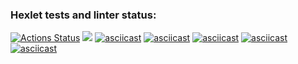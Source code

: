 ### Hexlet tests and linter status:
[![Actions Status](https://github.com/zhek111/python-project-lvl1/workflows/hexlet-check/badge.svg)](https://github.com/zhek111/python-project-lvl1/actions)
<a href="https://codeclimate.com/github/codeclimate/codeclimate/test_coverage"><img src="https://api.codeclimate.com/v1/badges/a99a88d28ad37a79dbf6/test_coverage" /></a>
[![asciicast](https://asciinema.org/a/lK9FWDPrMANUrD7tQ0o611ilH.svg)](https://asciinema.org/a/lK9FWDPrMANUrD7tQ0o611ilH)
[![asciicast](https://asciinema.org/a/I31stGdruPoPTW0SVpjMzRtf4.svg)](https://asciinema.org/a/I31stGdruPoPTW0SVpjMzRtf4)
[![asciicast](https://asciinema.org/a/voh2nUcPXMv2WjFrlBDs673eF.svg)](https://asciinema.org/a/voh2nUcPXMv2WjFrlBDs673eF)
[![asciicast](https://asciinema.org/a/x3oScd2GT09B51EILglsSpK6o.svg)](https://asciinema.org/a/x3oScd2GT09B51EILglsSpK6o)
[![asciicast](https://asciinema.org/a/asMeuuDAVJBb6J76qoyzzX04A.svg)](https://asciinema.org/a/asMeuuDAVJBb6J76qoyzzX04A)